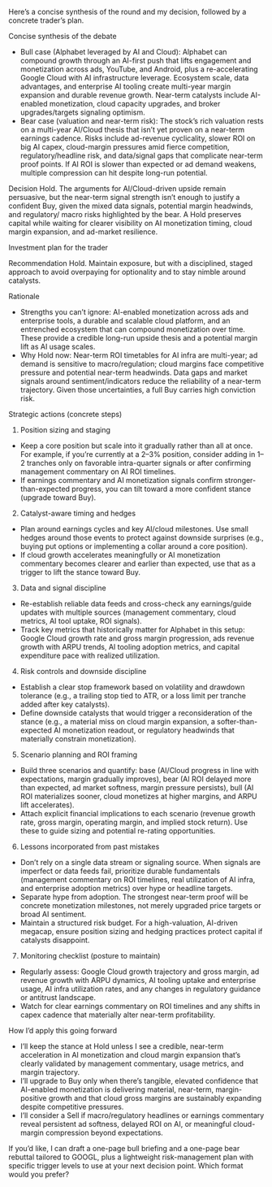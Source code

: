 Here’s a concise synthesis of the round and my decision, followed by a concrete trader’s plan.

Concise synthesis of the debate
- Bull case (Alphabet leveraged by AI and Cloud): Alphabet can compound growth through an AI-first push that lifts engagement and monetization across ads, YouTube, and Android, plus a re-accelerating Google Cloud with AI infrastructure leverage. Ecosystem scale, data advantages, and enterprise AI tooling create multi-year margin expansion and durable revenue growth. Near-term catalysts include AI-enabled monetization, cloud capacity upgrades, and broker upgrades/targets signaling optimism.
- Bear case (valuation and near-term risk): The stock’s rich valuation rests on a multi-year AI/Cloud thesis that isn’t yet proven on a near-term earnings cadence. Risks include ad-revenue cyclicality, slower ROI on big AI capex, cloud-margin pressures amid fierce competition, regulatory/headline risk, and data/signal gaps that complicate near-term proof points. If AI ROI is slower than expected or ad demand weakens, multiple compression can hit despite long-run potential.

Decision
Hold. The arguments for AI/Cloud-driven upside remain persuasive, but the near-term signal strength isn’t enough to justify a confident Buy, given the mixed data signals, potential margin headwinds, and regulatory/ macro risks highlighted by the bear. A Hold preserves capital while waiting for clearer visibility on AI monetization timing, cloud margin expansion, and ad-market resilience.

Investment plan for the trader

Recommendation
Hold. Maintain exposure, but with a disciplined, staged approach to avoid overpaying for optionality and to stay nimble around catalysts.

Rationale
- Strengths you can’t ignore: AI-enabled monetization across ads and enterprise tools, a durable and scalable cloud platform, and an entrenched ecosystem that can compound monetization over time. These provide a credible long-run upside thesis and a potential margin lift as AI usage scales.
- Why Hold now: Near-term ROI timetables for AI infra are multi-year; ad demand is sensitive to macro/regulation; cloud margins face competitive pressure and potential near-term headwinds. Data gaps and market signals around sentiment/indicators reduce the reliability of a near-term trajectory. Given those uncertainties, a full Buy carries high conviction risk.

Strategic actions (concrete steps)
1) Position sizing and staging
- Keep a core position but scale into it gradually rather than all at once. For example, if you’re currently at a 2–3% position, consider adding in 1–2 tranches only on favorable intra-quarter signals or after confirming management commentary on AI ROI timelines.
- If earnings commentary and AI monetization signals confirm stronger-than-expected progress, you can tilt toward a more confident stance (upgrade toward Buy).

2) Catalyst-aware timing and hedges
- Plan around earnings cycles and key AI/cloud milestones. Use small hedges around those events to protect against downside surprises (e.g., buying put options or implementing a collar around a core position).
- If cloud growth accelerates meaningfully or AI monetization commentary becomes clearer and earlier than expected, use that as a trigger to lift the stance toward Buy.

3) Data and signal discipline
- Re-establish reliable data feeds and cross-check any earnings/guide updates with multiple sources (management commentary, cloud metrics, AI tool uptake, ROI signals).
- Track key metrics that historically matter for Alphabet in this setup: Google Cloud growth rate and gross margin progression, ads revenue growth with ARPU trends, AI tooling adoption metrics, and capital expenditure pace with realized utilization.

4) Risk controls and downside discipline
- Establish a clear stop framework based on volatility and drawdown tolerance (e.g., a trailing stop tied to ATR, or a loss limit per tranche added after key catalysts).
- Define downside catalysts that would trigger a reconsideration of the stance (e.g., a material miss on cloud margin expansion, a softer-than-expected AI monetization readout, or regulatory headwinds that materially constrain monetization).

5) Scenario planning and ROI framing
- Build three scenarios and quantify: base (AI/Cloud progress in line with expectations, margin gradually improves), bear (AI ROI delayed more than expected, ad market softness, margin pressure persists), bull (AI ROI materializes sooner, cloud monetizes at higher margins, and ARPU lift accelerates).
- Attach explicit financial implications to each scenario (revenue growth rate, gross margin, operating margin, and implied stock return). Use these to guide sizing and potential re-rating opportunities.

6) Lessons incorporated from past mistakes
- Don’t rely on a single data stream or signaling source. When signals are imperfect or data feeds fail, prioritize durable fundamentals (management commentary on ROI timelines, real utilization of AI infra, and enterprise adoption metrics) over hype or headline targets.
- Separate hype from adoption. The strongest near-term proof will be concrete monetization milestones, not merely upgraded price targets or broad AI sentiment.
- Maintain a structured risk budget. For a high-valuation, AI-driven megacap, ensure position sizing and hedging practices protect capital if catalysts disappoint.

7) Monitoring checklist (posture to maintain)
- Regularly assess: Google Cloud growth trajectory and gross margin, ad revenue growth with ARPU dynamics, AI tooling uptake and enterprise usage, AI infra utilization rates, and any changes in regulatory guidance or antitrust landscape.
- Watch for clear earnings commentary on ROI timelines and any shifts in capex cadence that materially alter near-term profitability.

How I’d apply this going forward
- I’ll keep the stance at Hold unless I see a credible, near-term acceleration in AI monetization and cloud margin expansion that’s clearly validated by management commentary, usage metrics, and margin trajectory.
- I’ll upgrade to Buy only when there’s tangible, elevated confidence that AI-enabled monetization is delivering material, near-term, margin-positive growth and that cloud gross margins are sustainably expanding despite competitive pressures.
- I’ll consider a Sell if macro/regulatory headlines or earnings commentary reveal persistent ad softness, delayed ROI on AI, or meaningful cloud-margin compression beyond expectations.

If you’d like, I can draft a one-page bull briefing and a one-page bear rebuttal tailored to GOOGL, plus a lightweight risk-management plan with specific trigger levels to use at your next decision point. Which format would you prefer?
